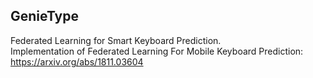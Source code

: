 ## GenieType
Federated Learning for Smart Keyboard Prediction.  
Implementation of Federated Learning For Mobile Keyboard Prediction: https://arxiv.org/abs/1811.03604
